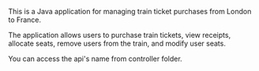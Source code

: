 This is a Java application for managing train ticket purchases from London to France.


The application allows users to purchase train tickets, view receipts, allocate seats, remove users from the train, and modify user seats.

You can access the api's name from controller folder.
